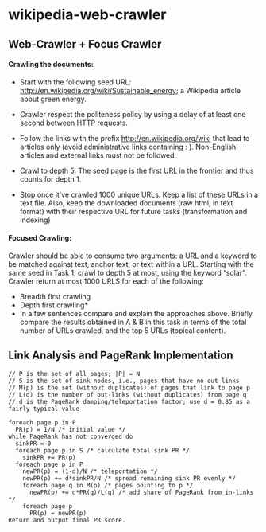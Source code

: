 # wikipedia-web-crawler

## Web-Crawler + Focus Crawler 

#### Crawling the documents:

* Start with the following seed URL:
http://en.wikipedia.org/wiki/Sustainable_energy; a Wikipedia article about
green energy.

* Crawler respect the politeness policy by using a delay of at least
one second between HTTP requests.

* Follow the links with the prefix http://en.wikipedia.org/wiki that lead to
articles only (avoid administrative links containing : ). Non-English articles
and external links must not be followed.

* Crawl to depth 5. The seed page is the first URL in the frontier and thus
counts for depth 1.

* Stop once it’ve crawled 1000 unique URLs. Keep a list of these URLs in a
text file. Also, keep the downloaded documents (raw html, in text format)
with their respective URL for future tasks (transformation and indexing)

#### Focused Crawling:
Crawler should be able to consume two arguments: a URL and a keyword to be
matched against text, anchor text, or text within a URL. Starting with the same seed
in Task 1, crawl to depth 5 at most, using the keyword “solar”. Crawler return at
most 1000 URLS for each of the following:

* Breadth first crawling
* Depth first crawling*
* In a few sentences compare and explain the approaches above. Briefly
compare the results obtained in A & B in this task in terms of the total
number of URLs crawled, and the top 5 URLs (topical content).

## Link Analysis and PageRank Implementation
```
// P is the set of all pages; |P| = N
// S is the set of sink nodes, i.e., pages that have no out links
// M(p) is the set (without duplicates) of pages that link to page p
// L(q) is the number of out-links (without duplicates) from page q
// d is the PageRank damping/teleportation factor; use d = 0.85 as a fairly typical value

foreach page p in P
  PR(p) = 1/N /* initial value */
while PageRank has not converged do
  sinkPR = 0
  foreach page p in S /* calculate total sink PR */
    sinkPR += PR(p)
  foreach page p in P
    newPR(p) = (1-d)/N /* teleportation */
    newPR(p) += d*sinkPR/N /* spread remaining sink PR evenly */
    foreach page q in M(p) /* pages pointing to p */
      newPR(p) += d*PR(q)/L(q) /* add share of PageRank from in-links */
    foreach page p
      PR(p) = newPR(p)
Return and output final PR score.
```
